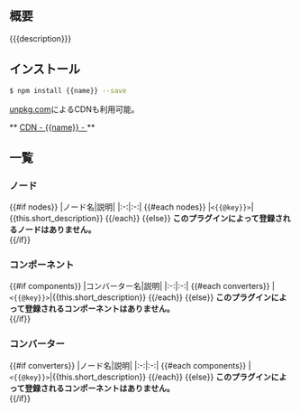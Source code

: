 ## 概要

{{{description}}}

## インストール

```sh
$ npm install {{name}} --save
```

[unpkg.com](https://unpkg.com)によるCDNも利用可能。

** [CDN - {{name}} - ](https://unpkg.com/{{name}}/register/{{short_name}}.js) **

## 一覧

### ノード

{{#if nodes}}
  |ノード名|説明|
  |:-:|:-:|
  {{#each nodes}}
  |`<{{@key}}>`|{{this.short_description}}
  {{/each}}
{{else}}
  **このプラグインによって登録されるノードはありません。**  
{{/if}}

### コンポーネント

{{#if components}}
  |コンバーター名|説明|
  |:-:|:-:|
  {{#each converters}}
  |`<{{@key}}>`|{{this.short_description}}
  {{/each}}
{{else}}
  **このプラグインによって登録されるコンポーネントはありません。**  
{{/if}}

### コンバーター

{{#if converters}}
  |ノード名|説明|
  |:-:|:-:|
  {{#each components}}
  |`<{{@key}}>`|{{this.short_description}}
  {{/each}}
{{else}}
  **このプラグインによって登録されるコンポーネントはありません。**  
{{/if}}
